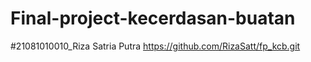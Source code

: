 # Final-project-kecerdasan-buatan

#21081010010_Riza Satria Putra https://github.com/RizaSatt/fp_kcb.git
